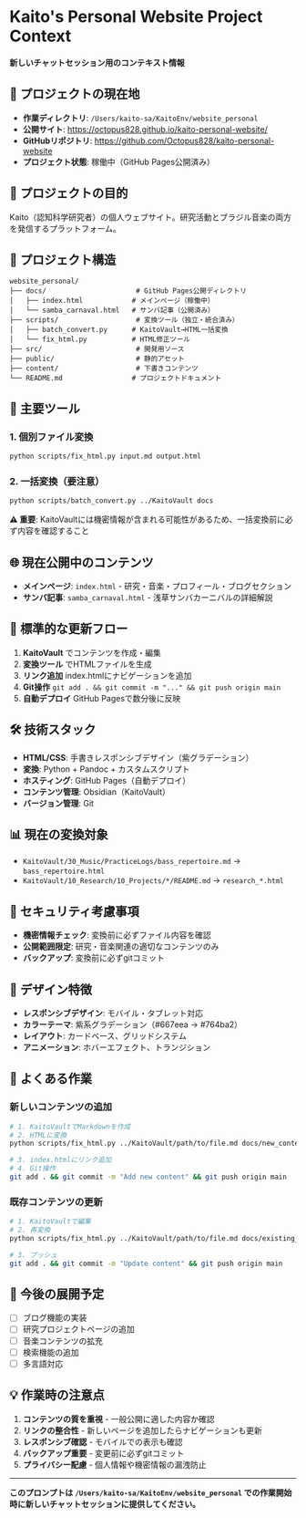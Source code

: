 # Kaito's Personal Website Project Context

**新しいチャットセッション用のコンテキスト情報**

## 📍 プロジェクトの現在地

- **作業ディレクトリ**: `/Users/kaito-sa/KaitoEnv/website_personal`
- **公開サイト**: https://octopus828.github.io/kaito-personal-website/
- **GitHubリポジトリ**: https://github.com/Octopus828/kaito-personal-website
- **プロジェクト状態**: 稼働中（GitHub Pages公開済み）

## 🎯 プロジェクトの目的

Kaito（認知科学研究者）の個人ウェブサイト。研究活動とブラジル音楽の両方を発信するプラットフォーム。

## 📁 プロジェクト構造

```
website_personal/
├── docs/                      # GitHub Pages公開ディレクトリ
│   ├── index.html            # メインページ（稼働中）
│   └── samba_carnaval.html   # サンバ記事（公開済み）
├── scripts/                   # 変換ツール（独立・統合済み）
│   ├── batch_convert.py      # KaitoVault→HTML一括変換
│   └── fix_html.py           # HTML修正ツール
├── src/                       # 開発用ソース
├── public/                    # 静的アセット
├── content/                   # 下書きコンテンツ
└── README.md                 # プロジェクトドキュメント
```

## 🔧 主要ツール

### 1. 個別ファイル変換
```bash
python scripts/fix_html.py input.md output.html
```

### 2. 一括変換（要注意）
```bash
python scripts/batch_convert.py ../KaitoVault docs
```

**⚠️ 重要**: KaitoVaultには機密情報が含まれる可能性があるため、一括変換前に必ず内容を確認すること

## 🌐 現在公開中のコンテンツ

- **メインページ**: `index.html` - 研究・音楽・プロフィール・ブログセクション
- **サンバ記事**: `samba_carnaval.html` - 浅草サンバカーニバルの詳細解説

## 🔄 標準的な更新フロー

1. **KaitoVault** でコンテンツを作成・編集
2. **変換ツール** でHTMLファイルを生成
3. **リンク追加** index.htmlにナビゲーションを追加
4. **Git操作** `git add . && git commit -m "..." && git push origin main`
5. **自動デプロイ** GitHub Pagesで数分後に反映

## 🛠️ 技術スタック

- **HTML/CSS**: 手書きレスポンシブデザイン（紫グラデーション）
- **変換**: Python + Pandoc + カスタムスクリプト
- **ホスティング**: GitHub Pages（自動デプロイ）
- **コンテンツ管理**: Obsidian（KaitoVault）
- **バージョン管理**: Git

## 📊 現在の変換対象

- `KaitoVault/30_Music/PracticeLogs/bass_repertoire.md` → `bass_repertoire.html`
- `KaitoVault/10_Research/10_Projects/*/README.md` → `research_*.html`

## 🔐 セキュリティ考慮事項

- **機密情報チェック**: 変換前に必ずファイル内容を確認
- **公開範囲限定**: 研究・音楽関連の適切なコンテンツのみ
- **バックアップ**: 変換前に必ずgitコミット

## 🎨 デザイン特徴

- **レスポンシブデザイン**: モバイル・タブレット対応
- **カラーテーマ**: 紫系グラデーション（#667eea → #764ba2）
- **レイアウト**: カードベース、グリッドシステム
- **アニメーション**: ホバーエフェクト、トランジション

## 🚀 よくある作業

### 新しいコンテンツの追加
```bash
# 1. KaitoVaultでMarkdownを作成
# 2. HTMLに変換
python scripts/fix_html.py ../KaitoVault/path/to/file.md docs/new_content.html

# 3. index.htmlにリンク追加
# 4. Git操作
git add . && git commit -m "Add new content" && git push origin main
```

### 既存コンテンツの更新
```bash
# 1. KaitoVaultで編集
# 2. 再変換
python scripts/fix_html.py ../KaitoVault/path/to/file.md docs/existing_content.html

# 3. プッシュ
git add . && git commit -m "Update content" && git push origin main
```

## 🎯 今後の展開予定

- [ ] ブログ機能の実装
- [ ] 研究プロジェクトページの追加
- [ ] 音楽コンテンツの拡充
- [ ] 検索機能の追加
- [ ] 多言語対応

## 💡 作業時の注意点

1. **コンテンツの質を重視** - 一般公開に適した内容か確認
2. **リンクの整合性** - 新しいページを追加したらナビゲーションも更新
3. **レスポンシブ確認** - モバイルでの表示も確認
4. **バックアップ重要** - 変更前に必ずgitコミット
5. **プライバシー配慮** - 個人情報や機密情報の漏洩防止

---

**このプロンプトは `/Users/kaito-sa/KaitoEnv/website_personal` での作業開始時に新しいチャットセッションに提供してください。** 